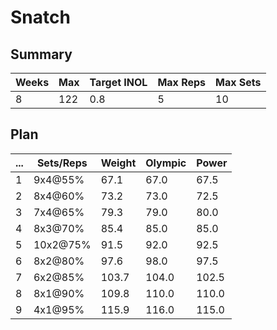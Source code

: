 # Snatch

## Summary

Weeks | Max | Target INOL | Max Reps | Max Sets
--- | --- | --- | --- | ---
8 | 122 | 0.8 | 5 | 10

## Plan

 ... | Sets/Reps | Weight | Olympic | Power
--- | --- | --- | --- | ---
1 | 9x4@55% | 67.1 | 67.0 | 67.5
2 | 8x4@60% | 73.2 | 73.0 | 72.5
3 | 7x4@65% | 79.3 | 79.0 | 80.0
4 | 8x3@70% | 85.4 | 85.0 | 85.0
5 | 10x2@75% | 91.5 | 92.0 | 92.5
6 | 8x2@80% | 97.6 | 98.0 | 97.5
7 | 6x2@85% | 103.7 | 104.0 | 102.5
8 | 8x1@90% | 109.8 | 110.0 | 110.0
9 | 4x1@95% | 115.9 | 116.0 | 115.0

